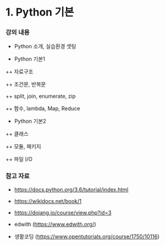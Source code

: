 # 1. Python 기본

### 강의 내용 

+ Python 소개, 실습환경 셋팅 

+ Python 기본1

++  자료구조

++  조건문, 반복문

++  split, join, enumerate, zip 

++ 함수, lambda, Map, Reduce 

+ Python 기본2

++ 클래스

++ 모듈, 패키지

++ 파일 I/O

### 참고 자료

+ https://docs.python.org/3.6/tutorial/index.html
+ https://wikidocs.net/book/1
+ https://dojang.io/course/view.php?id=3

+ edwith (https://www.edwith.org/)
+ 생활코딩 (https://www.opentutorials.org/course/1750/10116)
